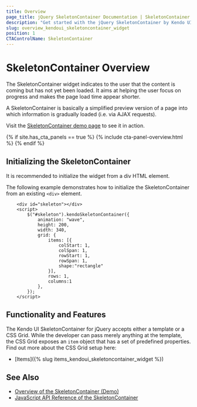```yaml
---
title: Overview
page_title: jQuery SkeletonContainer Documentation | SkeletonContainer Overview
description: "Get started with the jQuery SkeletonContainer by Kendo UI and learn how to initialize the widget."
slug: overview_kendoui_skeletoncontainer_widget
position: 1
CTAControlName: SkeletonContainer
---
```


# SkeletonContainer Overview

The SkeletonContainer widget indicates to the user that the content is coming but has not yet been loaded. It aims at helping the user focus on progress and makes the page load time appear shorter.

A SkeletonContainer is basically a simplified preview version of a page into which information is gradually loaded (i.e. via AJAX requests).

Visit the [SkeletonContainer demo page](https://demos.telerik.com/kendo-ui/SkeletonContainer/index) to see it in action.

{% if site.has_cta_panels == true %}
{% include cta-panel-overview.html %}
{% endif %}

## Initializing the SkeletonContainer

It is recommended to initialize the widget from a div HTML element.

The following example demonstrates how to initialize the SkeletonContainer from an existing `<div>` element.

```dojo
    <div id="skeleton"></div>
    <script>
        $("#skeleton").kendoSkeletonContainer({
            animation: "wave",
            height: 200,
            width: 340,
            grid: {
                items: [{
                    colStart: 1,
                    colSpan: 1,
                    rowStart: 1,
                    rowSpan: 1,
                    shape:"rectangle"
                }],
                rows: 1,
                columns:1
            },
        });
    </script>
```

## Functionality and Features

The Kendo UI SkeletonContainer for jQuery accepts either a template or a CSS Grid. While the developer can pass merely anything at the template, the CSS Grid exposes an `item` object that has a set of predefined properties. Find out more about the CSS Grid setup here: 

* [Items]({% slug items_kendoui_skeletoncontainer_widget %})

## See Also

* [Overview of the SkeletonContainer (Demo)](https://demos.telerik.com/kendo-ui/skeletoncontainer/index)
* [JavaScript API Reference of the SkeletonContainer](/api/javascript/ui/skeletoncontainer)
